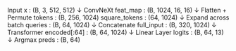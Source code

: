 Input x               : (B, 3, 512, 512)
↓ ConvNeXt
feat_map              : (B, 1024, 16, 16)
↓ Flatten + Permute
tokens                : (B, 256, 1024)
square_tokens         : (64, 1024)
↓ Expand across batch
queries               : (B, 64, 1024)
↓ Concatenate
full_input            : (B, 320, 1024)
↓ Transformer
encoded[:64]          : (B, 64, 1024)
↓ Linear Layer
logits                : (B, 64, 13)
↓ Argmax
preds                 : (B, 64)